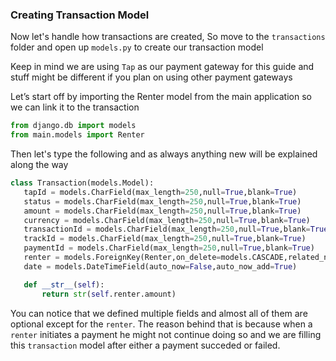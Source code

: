 ### Creating Transaction Model

Now let's handle how transactions are created, So move to the `transactions` folder and open up `models.py` to create our transaction model

Keep in mind we are using `Tap` as our payment gateway for this guide and stuff might be different if you plan on using other payment gateways

Let’s start off by importing the Renter model from the main application so we can link it to the transaction

```python
from django.db import models
from main.models import Renter
```

Then let's type the following and as always anything new will be explained along the way

```python
class Transaction(models.Model):
   tapId = models.CharField(max_length=250,null=True,blank=True)
   status = models.CharField(max_length=250,null=True,blank=True)
   amount = models.CharField(max_length=250,null=True,blank=True)
   currency = models.CharField(max_length=250,null=True,blank=True)
   transactionId = models.CharField(max_length=250,null=True,blank=True)
   trackId = models.CharField(max_length=250,null=True,blank=True)
   paymentId = models.CharField(max_length=250,null=True,blank=True)
   renter = models.ForeignKey(Renter,on_delete=models.CASCADE,related_name="transaction")
   date = models.DateTimeField(auto_now=False,auto_now_add=True)

   def __str__(self):
       return str(self.renter.amount)
```

You can notice that we defined multiple fields and almost all of them are optional except for the `renter`. The reason behind that is because when a `renter` initiates a payment he might not continue doing so and we are filling this `transaction` model after either a payment succeded or failed.
